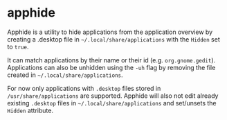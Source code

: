 # apphide

Apphide is a utility to hide applications from the application overview by creating a .desktop file in `~/.local/share/applications` with the `Hidden` set to `true`.

It can match applications by their name or their id (e.g. `org.gnome.gedit`).
Applications can also be unhidden using the `-uh` flag by removing the file created in `~/.local/share/applications`.

For now only applications with `.desktop` files stored in `/usr/share/applications` are supported.
Apphide will also not edit already existing `.desktop` files in `~/.local/share/applications` and set/unsets the `Hidden` attribute.

